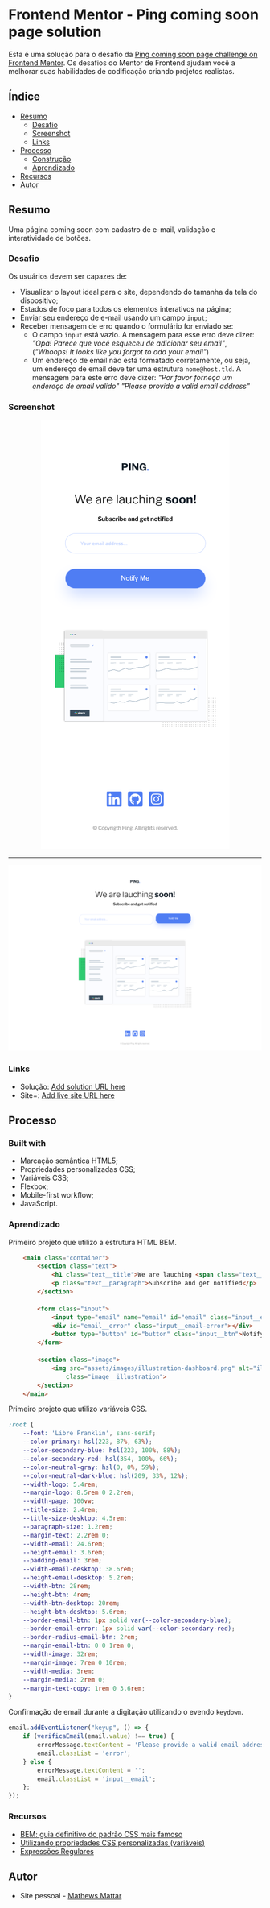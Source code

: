# Frontend Mentor - Ping coming soon page solution

Esta é uma solução para o desafio da [Ping coming soon page challenge on Frontend Mentor](https://www.frontendmentor.io/challenges/ping-single-column-coming-soon-page-5cadd051fec04111f7b848da). Os desafios do Mentor de Frontend ajudam você a melhorar suas habilidades de codificação criando projetos realistas.

## Índice

- [Resumo](#resumo)
    - [Desafio](#desafio)
    - [Screenshot](#screenshot)
    - [Links](#links)
- [Processo](#processo)
    - [Construção](#construção)
    - [Aprendizado](#aprendizado)
- [Recursos](#recursos)
- [Autor](#Autor)

## Resumo

Uma página coming soon com cadastro de e-mail, validação e interatividade de botões.

### Desafio

Os usuários devem ser capazes de:

- Visualizar o layout ideal para o site, dependendo do tamanha da tela do dispositivo;
- Estados de foco para todos os elementos interativos na página;
- Enviar seu endereço de e-mail usando um campo `input`;
- Receber mensagem de erro quando o formulário for enviado se:
  - O campo `input` está vazio. A mensagem para esse erro deve dizer: *"Opa! Parece que você esqueceu de adicionar seu email"*, (*"Whoops! It looks like you forgot to add your email"*)
  - Um endereço de email não está formatado corretamente, ou seja, um endereço de email deve ter uma estrutura `nome@host.tld`. A mensagem para este erro deve dizer: *"Por favor forneça um endereço de email valido"* *"Please provide a valid email address"*

### Screenshot

<p align="center">
    <img width="375px" src="assets/presentation/mobile.png"></img>
</p>

------

<p align="center">
    <img width="768px" src="assets/presentation/desktop.png"></img>
</p>

### Links

- Solução: [Add solution URL here](https://your-solution-url.com)
- Site=: [Add live site URL here](https://your-live-site-url.com)

## Processo

### Built with

- Marcação semântica HTML5;
- Propriedades personalizadas CSS;
- Variáveis CSS;
- Flexbox;
- Mobile-first workflow;
- JavaScript.

### Aprendizado

Primeiro projeto que utilizo a estrutura HTML BEM.

```HTML
    <main class="container">
        <section class="text">
            <h1 class="text__title">We are lauching <span class="text__title-strong">soon!</span></h1>
            <p class="text__paragraph">Subscribe and get notified</p>
        </section>

        <form class="input">
            <input type="email" name="email" id="email" class="input__email" placeholder="Your email address..." required>
            <div id="email__error" class="input__email-error"></div>
            <button type="button" id="button" class="input__btn">Notify Me</button>
        </form>

        <section class="image">
            <img src="assets/images/illustration-dashboard.png" alt="illustration dashboard"
                class="image__illustration">
        </section>
    </main>
```

Primeiro projeto que utilizo variáveis CSS.

```css
:root {
    --font: 'Libre Franklin', sans-serif;
    --color-primary: hsl(223, 87%, 63%);
    --color-secondary-blue: hsl(223, 100%, 88%);
    --color-secondary-red: hsl(354, 100%, 66%);
    --color-neutral-gray: hsl(0, 0%, 59%);
    --color-neutral-dark-blue: hsl(209, 33%, 12%);
    --width-logo: 5.4rem;
    --margin-logo: 8.5rem 0 2.2rem;
    --width-page: 100vw;
    --title-size: 2.4rem;
    --title-size-desktop: 4.5rem;
    --paragraph-size: 1.2rem;
    --margin-text: 2.2rem 0;
    --width-email: 24.6rem;
    --height-email: 3.6rem;
    --padding-email: 3rem;
    --width-email-desktop: 38.6rem;
    --height-email-desktop: 5.2rem;
    --width-btn: 28rem;
    --height-btn: 4rem;
    --width-btn-desktop: 20rem;
    --height-btn-desktop: 5.6rem;
    --border-email-btn: 1px solid var(--color-secondary-blue);
    --border-email-error: 1px solid var(--color-secondary-red);
    --border-radius-email-btn: 2rem;
    --margin-email-btn: 0 0 1rem 0;
    --width-image: 32rem;
    --margin-image: 7rem 0 10rem;
    --width-media: 3rem;
    --margin-media: 2rem 0;
    --margin-text-copy: 1rem 0 3.6rem;
}
```

Confirmação de email durante a digitação utilizando o evendo `keydown`.

```js
email.addEventListener("keyup", () => {
    if (verificaEmail(email.value) !== true) {
        errorMessage.textContent = 'Please provide a valid email address';
        email.classList = 'error';
    } else {
        errorMessage.textContent = '';
        email.classList = 'input__email';
    };
});
```

### Recursos

- [BEM: guia definitivo do padrão CSS mais famoso](https://desenvolvimentoparaweb.com/css/bem/)
- [Utilizando propriedades CSS personalizadas (variáveis)](https://developer.mozilla.org/pt-BR/docs/Web/CSS/Using_CSS_custom_properties)
- [Expressões Regulares](https://developer.mozilla.org/pt-BR/docs/Web/JavaScript/Guide/Regular_Expressions)

## Autor

-  Site pessoal - [Mathews Mattar](https://www.linkedin.com/in/mathewsmattar/)
